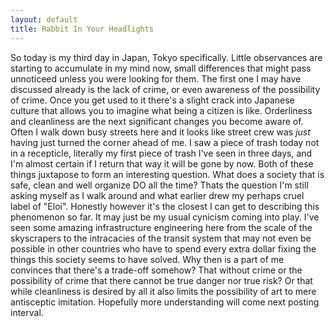 ```yaml
---
layout: default
title: Rabbit In Your Headlights
---
```


So today is my third day in Japan, Tokyo specifically. Little observances are starting to accumulate in my mind now, small differences that might pass unnoticeed
unless you were looking for them. The first one I may have discussed already is the lack of crime, or even awareness of the possibility of crime. Once you get 
used to it there's a slight crack into Japanese culture that allows you to imagine what being a citizen is like. Orderliness and cleanliness are the next significant changes you become aware of. Often I walk down busy streets here and it looks like street crew was <i>just</i> having just turned the corner ahead of me. I saw a piece of trash today not in a recepticle, literally my first piece of trash I've seen in three days, and I'm almost certain if I return that way it will be gone by now. Both of these things juxtapose to form an interesting question. What does a society that is safe, clean and well organize DO all the time? Thats the question I'm still asking myself as I walk around and what earlier drew my perhaps cruel label of "Eloi". Honestly however it's the closest I can get to describing this phenomenon so far. It may just be my usual cynicism coming into play. I've seen some amazing infrastructure engineering here from the scale of the skyscrapers to the intracacies of the transit system that may not even be possible in other countries who have to spend every extra dollar fixing the things this society seems to have solved. Why then is a part of me convinces that there's a trade-off somehow? That without crime or the possibility of crime that there cannot be true danger nor true risk? Or that while cleanliness is desired by all it also limits the possibility of art to mere antisceptic imitation. Hopefully more understanding will come next posting interval. 

